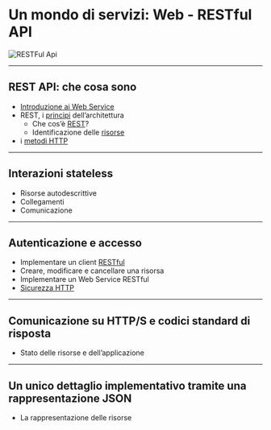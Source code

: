 # Un mondo di servizi: Web - RESTful API

![RESTFul Api](https://raw.githubusercontent.com/maboglia/CorsoJava/master/appunti/img/RESTful-Introduction.png)

---

## REST API: che cosa sono

* [Introduzione ai Web Service](./004_API.md)
* REST, i [principi](./020_restful_vincoli.md) dell’architettura
  * Che cos’è [REST](./007_REST.md)?
  * Identificazione delle [risorse](./008_Def_Risorsa.md)
* i [metodi HTTP](./058_RichiestaHttp.md)

---

## Interazioni stateless

* Risorse autodescrittive
* Collegamenti
* Comunicazione

---

## Autenticazione e accesso

* Implementare un client [RESTful](./025_restful.md)
* Creare, modificare e cancellare una risorsa
* Implementare un Web Service RESTful
* [Sicurezza HTTP](070_sicurezza.md)

---

## Comunicazione su HTTP/S e codici standard di risposta

* Stato delle risorse e dell’applicazione

---

## Un unico dettaglio implementativo tramite una rappresentazione JSON

* La rappresentazione delle risorse

